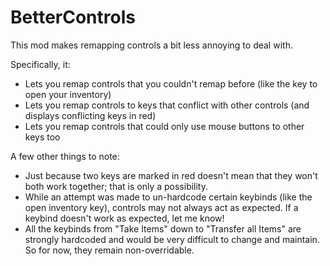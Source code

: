 # BetterControls

This mod makes remapping controls a bit less annoying to deal with.

Specifically, it:
- Lets you remap controls that you couldn't remap before (like the key to open your inventory)
- Lets you remap controls to keys that conflict with other controls (and displays conflicting keys in red)
- Lets you remap controls that could only use mouse buttons to other keys too

A few other things to note:
- Just because two keys are marked in red doesn't mean that they won't both work together; that is only a possibility.
- While an attempt was made to un-hardcode certain keybinds (like the open inventory key), controls may not always act as expected. If a keybind doesn't work as expected, let me know!
- All the keybinds from "Take Items" down to "Transfer all Items" are strongly hardcoded and would be very difficult to change and maintain. So for now, they remain non-overridable.